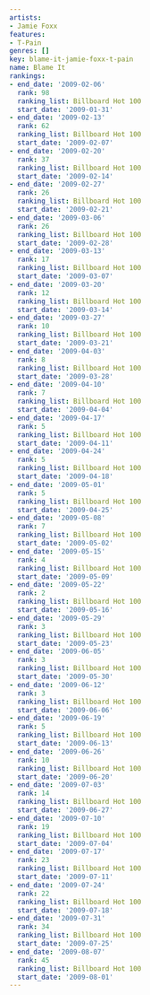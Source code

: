 ```yaml
---
artists:
- Jamie Foxx
features:
- T-Pain
genres: []
key: blame-it-jamie-foxx-t-pain
name: Blame It
rankings:
- end_date: '2009-02-06'
  rank: 98
  ranking_list: Billboard Hot 100
  start_date: '2009-01-31'
- end_date: '2009-02-13'
  rank: 62
  ranking_list: Billboard Hot 100
  start_date: '2009-02-07'
- end_date: '2009-02-20'
  rank: 37
  ranking_list: Billboard Hot 100
  start_date: '2009-02-14'
- end_date: '2009-02-27'
  rank: 26
  ranking_list: Billboard Hot 100
  start_date: '2009-02-21'
- end_date: '2009-03-06'
  rank: 26
  ranking_list: Billboard Hot 100
  start_date: '2009-02-28'
- end_date: '2009-03-13'
  rank: 17
  ranking_list: Billboard Hot 100
  start_date: '2009-03-07'
- end_date: '2009-03-20'
  rank: 12
  ranking_list: Billboard Hot 100
  start_date: '2009-03-14'
- end_date: '2009-03-27'
  rank: 10
  ranking_list: Billboard Hot 100
  start_date: '2009-03-21'
- end_date: '2009-04-03'
  rank: 8
  ranking_list: Billboard Hot 100
  start_date: '2009-03-28'
- end_date: '2009-04-10'
  rank: 7
  ranking_list: Billboard Hot 100
  start_date: '2009-04-04'
- end_date: '2009-04-17'
  rank: 5
  ranking_list: Billboard Hot 100
  start_date: '2009-04-11'
- end_date: '2009-04-24'
  rank: 5
  ranking_list: Billboard Hot 100
  start_date: '2009-04-18'
- end_date: '2009-05-01'
  rank: 5
  ranking_list: Billboard Hot 100
  start_date: '2009-04-25'
- end_date: '2009-05-08'
  rank: 7
  ranking_list: Billboard Hot 100
  start_date: '2009-05-02'
- end_date: '2009-05-15'
  rank: 4
  ranking_list: Billboard Hot 100
  start_date: '2009-05-09'
- end_date: '2009-05-22'
  rank: 2
  ranking_list: Billboard Hot 100
  start_date: '2009-05-16'
- end_date: '2009-05-29'
  rank: 3
  ranking_list: Billboard Hot 100
  start_date: '2009-05-23'
- end_date: '2009-06-05'
  rank: 3
  ranking_list: Billboard Hot 100
  start_date: '2009-05-30'
- end_date: '2009-06-12'
  rank: 3
  ranking_list: Billboard Hot 100
  start_date: '2009-06-06'
- end_date: '2009-06-19'
  rank: 5
  ranking_list: Billboard Hot 100
  start_date: '2009-06-13'
- end_date: '2009-06-26'
  rank: 10
  ranking_list: Billboard Hot 100
  start_date: '2009-06-20'
- end_date: '2009-07-03'
  rank: 14
  ranking_list: Billboard Hot 100
  start_date: '2009-06-27'
- end_date: '2009-07-10'
  rank: 19
  ranking_list: Billboard Hot 100
  start_date: '2009-07-04'
- end_date: '2009-07-17'
  rank: 23
  ranking_list: Billboard Hot 100
  start_date: '2009-07-11'
- end_date: '2009-07-24'
  rank: 22
  ranking_list: Billboard Hot 100
  start_date: '2009-07-18'
- end_date: '2009-07-31'
  rank: 34
  ranking_list: Billboard Hot 100
  start_date: '2009-07-25'
- end_date: '2009-08-07'
  rank: 45
  ranking_list: Billboard Hot 100
  start_date: '2009-08-01'
---
```


